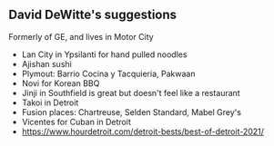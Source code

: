## David DeWitte's suggestions
Formerly of GE, and lives in Motor City

- Lan City in Ypsilanti for hand pulled noodles
- Ajishan sushi
- Plymout: Barrio Cocina y Tacquieria, Pakwaan
- Novi for Korean BBQ
- Jinji in Southfield is great but doesn't feel like a restaurant
- Takoi in Detroit
- Fusion places: Chartreuse, Selden Standard, Mabel Grey's
- Vicentes for Cuban in Detroit
- <https://www.hourdetroit.com/detroit-bests/best-of-detroit-2021/>